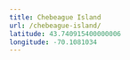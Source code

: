 ```yaml
---
title: Chebeague Island
url: /chebeague-island/
latitude: 43.740915400000006
longitude: -70.1081034
---
```

